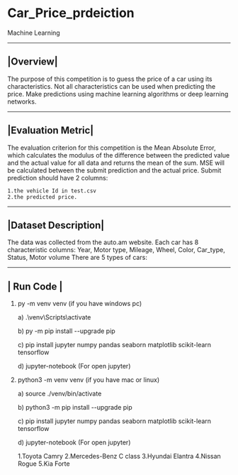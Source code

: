# Car_Price_prdeiction
Machine Learning


----------
|Overview|
------------
The purpose of this competition is to guess the price of a car using its characteristics.
Not all characteristics can be used when predicting the price. Make predictions using machine learning algorithms or deep learning networks.

----------
|Evaluation Metric|
------------
The evaluation criterion for this competition is the Mean Absolute Error, which calculates the modulus of the difference between the predicted value and the actual value for all data and returns the mean of the sum.
MSE will be calculated between the submit prediction and the actual price. Submit prediction should have 2 columns:

    1.the vehicle Id in test.csv
    2.the predicted price.

----------
|Dataset Description|
------------
The data was collected from the auto.am website. Each car has 8 characteristic columns:
Year, Motor type, Mileage, Wheel, Color, Car_type, Status, Motor volume
There are 5 types of cars:

------------------------
| Run Code              |
------------------------
1. py -m venv venv (if you have windows pc)
   
   a) .\venv\Scripts\activate
   
   b) py -m pip install --upgrade pip
   
   c) pip install jupyter numpy pandas seaborn matplotlib scikit-learn tensorflow
   
   d) jupyter-notebook (For open jupyter)
2. python3 -m venv venv (if you have mac or linux)

   a) source ./venv/bin/activate
   
   b) python3 -m pip install --upgrade pip
   
   c) pip install jupyter numpy pandas seaborn matplotlib scikit-learn tensorflow
   
   d) jupyter-notebook (For open jupyter)

    1.Toyota Camry
    2.Mercedes-Benz C class
    3.Hyundai Elantra
    4.Nissan Rogue
    5.Kia Forte
